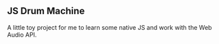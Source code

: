 ## JS Drum Machine ##

A little toy project for me to learn some native JS and work with the Web Audio API.